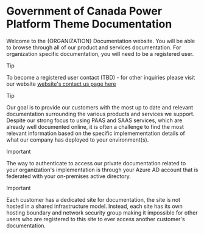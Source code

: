 # Government of Canada Power Platform Theme Documentation

Welcome to the {ORGANIZATION} Documentation website. You will be able to browse through all of our product and services documentation. For organization specific documentation, you will need to be a registered user.

> [!TIP]
> To become a registered user contact (TBD) - for other inquiries please visit our website [website's contact us page here](https://{ORGANIZATION}.canada.ca/contact-contactez/1-eng)

> [!TIP]
> Our goal is to provide our customers with the most up to date and relevant documentation surrounding the various products and services we support. Despite our strong focus to using PAAS and SAAS services, which are already well documented online, it is often a challenge to find the most relevant information based on the specific implemementation details of what our company has deployed to your environment(s).

> [!IMPORTANT]
> The way to authenticate to access our private documentation related to your organization's implementation is through your Azure AD account that is federated with your on-premises active directory.

> [!IMPORTANT]
> Each customer has a dedicated site for documentation, the site is not hosted in a shared infrastructure model. Instead, each site has its own hosting boundary and network security group making it impossible for other users who are registered to this site to ever access another customer's documentation.
